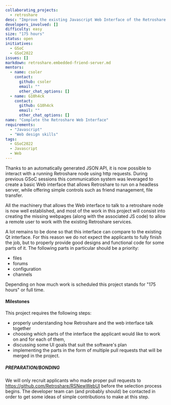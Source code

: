 ```yaml
---
collaborating_projects:
  - retroshare
desc: "Improve the existing Javascript Web Interface of the Retroshare project by adding the missing pages and functionalities"
developers_involved: []
difficulty: easy
size: "175 hours"
status: open
initiatives:
  - GSoC
  - GSoC2022
issues: []
markdown: retroshare.embedded-friend-server.md
mentors:
  - name: csoler
    contact:
      github: csoler
      email: ""
      other_chat_options: []
  - name: G10h4ck
    contact:
      github: G10h4ck
      email: ""
      other_chat_options: []
name: "Complete the Retroshare Web Interface"
requirements:
  - "Javascript"
  - "Web design skills"
tags:
  - GSoC2022
  - Javascript
  - Web
---
```


Thanks to an automatically generated JSON API, it is now possible to interact with a running Retroshare node using http requests.
During previous GSoC sessions this communication system was leveraged to create a basic Web interface that allows Retroshare to run on a headless server,
while offering simple controls such as friend management, file transfer.

All the machinery that allows the Web interface to talk to a retroshare node is now well established, and most of the
work in this project will consist into creating the missing webpages (along with the associated JS code) to allow a remote user to 
work with the existing Retroshare services.

A lot remains to be done so that this interface can compare to the existing Qt interface. For this reason we do not expect the
applicants to fully finish the job, but to properly provide good designs and functional code for some parts of it. The following 
parts in particular should be a priority:
* files
* forums
* configuration
* channels

Depending on how much work is scheduled this project stands for "175 hours" or full time.


#### Milestones

This project requires the following steps:
* properly understanding how Retroshare and the web interface talk together
* choosing which parts of the interface the applicant would like to work on and for each of them,
* discussing some UI goals that suit the software's plan
* implementing the parts in the form of multiple pull requests that will be merged in the project.

##### PREPARATION/BONDING

We will only recruit applicants who made proper pull requests to https://github.com/Retroshare/RSNewWebUI before the 
selection process begins. The developer team can (and probably should) be contacted in order to get some ideas of simple contributions
to make at this step.

